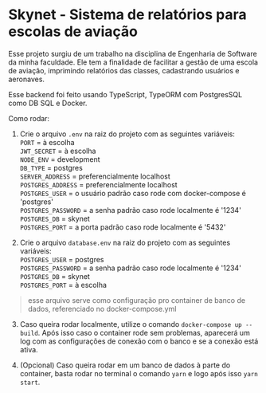 # Skynet - Sistema de relatórios para escolas de aviação 

Esse projeto surgiu de um trabalho na disciplina de Engenharia de Software
da minha faculdade. Ele tem a finalidade de facilitar a gestão de uma escola
de aviação, imprimindo relatórios das classes, cadastrando usuários e aeronaves.

Esse backend foi feito usando TypeScript, TypeORM com PostgresSQL como DB SQL 
e Docker. 

Como rodar: 

1. Crie o arquivo `.env` na raiz do projeto com as seguintes variáveis: <br />
  `PORT` = à escolha <br />
  `JWT_SECRET` = à escolha <br />
  `NODE_ENV` = development <br />
  `DB_TYPE` = postgres <br />
  `SERVER_ADDRESS` = preferencialmente localhost <br />
  `POSTGRES_ADDRESS` = preferencialmente localhost <br />
  `POSTGRES_USER` = o usuário padrão caso rode com docker-compose é 'postgres' <br />
  `POSTGRES_PASSWORD` = a senha padrão caso rode localmente é '1234' <br />
  `POSTGRES_DB` = skynet <br />
  `POSTGRES_PORT` = a porta padrão caso rode localmente é '5432' <br />

2. Crie o arquivo `database.env` na raiz do projeto com as seguintes variáveis: <br />
  `POSTGRES_USER` = postgres <br />
  `POSTGRES_PASSWORD` = a senha padrão caso rode localmente é '1234' <br />
  `POSTGRES_DB` = skynet <br />
  `POSTGRES_PORT` = à escolha <br />
  
  > esse arquivo serve como configuração pro container de banco de dados, referenciado no docker-compose.yml
  
3. Caso queira rodar localmente, utilize o comando `docker-compose up --build`. Após isso caso o container 
rode sem problemas, aparecerá um log com as configurações de conexão com o banco e se a conexão está ativa.

4. (Opcional) Caso queira rodar em um banco de dados à parte do container, basta rodar no terminal o comando `yarn` e logo após isso
`yarn start`. 


